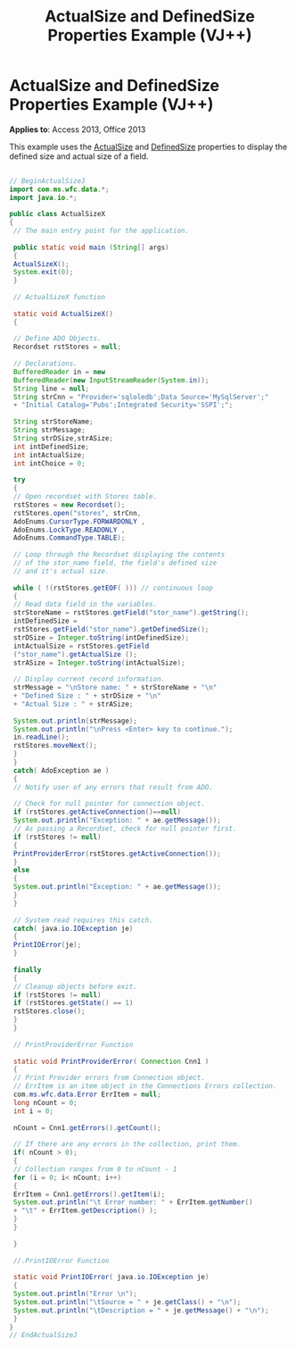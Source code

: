 ﻿---
title: ActualSize and DefinedSize Properties Example (VJ++)
TOCTitle: ActualSize and DefinedSize Properties Example (VJ++)
ms:assetid: 3a25d3b7-df53-66c1-6141-d51cd57aca96
ms:mtpsurl: https://msdn.microsoft.com/library/JJ249145(v=office.15)
ms:contentKeyID: 48544261
ms.date: 09/18/2015
mtps_version: v=office.15
---

# ActualSize and DefinedSize Properties Example (VJ++)


**Applies to**: Access 2013, Office 2013

This example uses the [ActualSize](actualsize-property-ado.md) and [DefinedSize](definedsize-property-ado.md) properties to display the defined size and actual size of a field.

```java 
 
// BeginActualSizeJ 
import com.ms.wfc.data.*; 
import java.io.*; 
 
public class ActualSizeX 
{ 
 // The main entry point for the application. 
 
 public static void main (String[] args) 
 { 
 ActualSizeX(); 
 System.exit(0); 
 } 
 
 // ActualSizeX function 
 
 static void ActualSizeX() 
 { 
 
 // Define ADO Objects. 
 Recordset rstStores = null; 
 
 // Declarations. 
 BufferedReader in = new 
 BufferedReader(new InputStreamReader(System.in)); 
 String line = null; 
 String strCnn = "Provider='sqloledb';Data Source='MySqlServer';" 
 + "Initial Catalog='Pubs';Integrated Security='SSPI';"; 
 
 String strStoreName; 
 String strMessage; 
 String strDSize,strASize; 
 int intDefinedSize; 
 int intActualSize; 
 int intChoice = 0; 
 
 try 
 { 
 // Open recordset with Stores table. 
 rstStores = new Recordset(); 
 rstStores.open("stores", strCnn, 
 AdoEnums.CursorType.FORWARDONLY , 
 AdoEnums.LockType.READONLY , 
 AdoEnums.CommandType.TABLE); 
 
 // Loop through the Recordset displaying the contents 
 // of the stor_name field, the field's defined size 
 // and it's actual size. 
 
 while ( !(rstStores.getEOF( ))) // continuous loop 
 { 
 // Read data field in the variables. 
 strStoreName = rstStores.getField("stor_name").getString(); 
 intDefinedSize = 
 rstStores.getField("stor_name").getDefinedSize(); 
 strDSize = Integer.toString(intDefinedSize); 
 intActualSize = rstStores.getField 
 ("stor_name").getActualSize (); 
 strASize = Integer.toString(intActualSize); 
 
 // Display current record information. 
 strMessage = "\nStore name: " + strStoreName + "\n" 
 + "Defined Size : " + strDSize + "\n" 
 + "Actual Size : " + strASize; 
 
 System.out.println(strMessage); 
 System.out.println("\nPress <Enter> key to continue."); 
 in.readLine(); 
 rstStores.moveNext(); 
 } 
 } 
 catch( AdoException ae ) 
 { 
 // Notify user of any errors that result from ADO. 
 
 // Check for null pointer for connection object. 
 if (rstStores.getActiveConnection()==null) 
 System.out.println("Exception: " + ae.getMessage()); 
 // As passing a Recordset, check for null pointer first. 
 if (rstStores != null) 
 { 
 PrintProviderError(rstStores.getActiveConnection()); 
 } 
 else 
 { 
 System.out.println("Exception: " + ae.getMessage()); 
 } 
 } 
 
 // System read requires this catch. 
 catch( java.io.IOException je) 
 { 
 PrintIOError(je); 
 } 
 
 finally 
 { 
 // Cleanup objects before exit. 
 if (rstStores != null) 
 if (rstStores.getState() == 1) 
 rstStores.close(); 
 } 
 } 
 
 // PrintProviderError Function 
 
 static void PrintProviderError( Connection Cnn1 ) 
 { 
 // Print Provider errors from Connection object. 
 // ErrItem is an item object in the Connections Errors collection. 
 com.ms.wfc.data.Error ErrItem = null; 
 long nCount = 0; 
 int i = 0; 
 
 nCount = Cnn1.getErrors().getCount(); 
 
 // If there are any errors in the collection, print them. 
 if( nCount > 0); 
 { 
 // Collection ranges from 0 to nCount - 1 
 for (i = 0; i< nCount; i++) 
 { 
 ErrItem = Cnn1.getErrors().getItem(i); 
 System.out.println("\t Error number: " + ErrItem.getNumber() 
 + "\t" + ErrItem.getDescription() ); 
 } 
 } 
 
 } 
 
 //.PrintIOError Function 
 
 static void PrintIOError( java.io.IOException je) 
 { 
 System.out.println("Error \n"); 
 System.out.println("\tSource = " + je.getClass() + "\n"); 
 System.out.println("\tDescription = " + je.getMessage() + "\n"); 
 } 
} 
// EndActualSizeJ 
```

